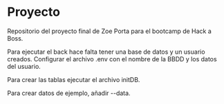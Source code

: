 # Proyecto

Repositorio del proyecto final de Zoe Porta para el bootcamp de Hack a Boss.

Para ejecutar el back hace falta tener una base de datos y un usuario creados.
Configurar el archivo .env con el nombre de la BBDD y los datos del usuario.

Para crear las tablas ejecutar el archivo initDB.

Para crear datos de ejemplo, añadir --data.

